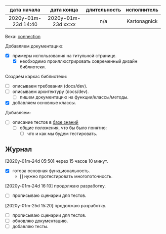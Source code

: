 
| дата начала         |   дата конца        | длительность  | исполнитель  |
|:-------------------:|:-------------------:|:-------------:|:------------:|
| 2020y-01m-23d 14:40 | 2020y-01m-23d xx:xx | n/a           | Kartonagnick |

Веха: [connection](milestones/2021y-01m-23d-0001-connection.md)  

Добавляем документацию:  
  - [x] примеры использования на титульной странице.  
    - [x] необходимо проиллюстрировать 
          современный дизайн библиотеки.  

Создаём каркас библиотеки:  
  - [ ] описываем требования (docs/dev).  
  - [ ] описываем архитектуру (docs/dev).  
    - [ ] пишем документацию на функции/классы/методы.  
  - [x] добавляем основные классы.  

Добавляем:  
  - [ ] описание тестов в [базе знаний](https://github.com/Kartonagnick/knowledge)  
    - [ ] общие положения, что бы было понятно:  
      - [ ] что и как мы будем тестировать.  

Журнал  
------

[2020y-01m-24d 05:50] через 15 часов 10 минут.  
 - [x] готова основная функциональность.  
   - [] нужно протестировать многопоточность.  

[2020y-01m-24d 16:10] продолжаю разработку.  
  - [ ] прописываю сценарии для тестов.  

[2020y-01m-25d 15:20] продолжаю разработку.  
  - [ ] прописываю сценарии для тестов.  
  - [ ] обновляю документацию.  
  - [ ] добавляю тесты.  
